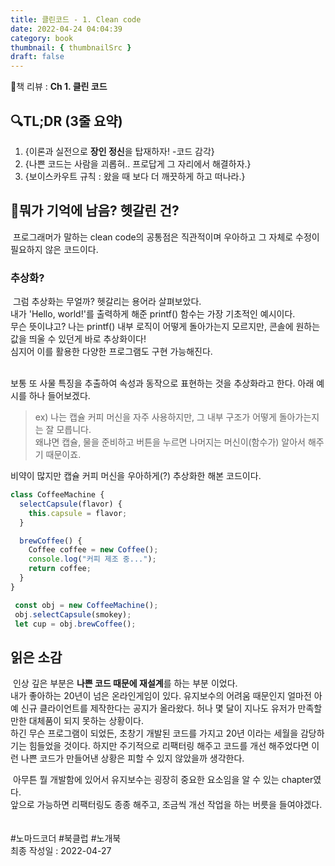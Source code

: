 ```yaml
---
title: 클린코드 - 1. Clean code
date: 2022-04-24 04:04:39
category: book
thumbnail: { thumbnailSrc }
draft: false
---
```


📙책 리뷰 : **Ch 1. 클린 코드**<br>

## 🔍TL;DR (3줄 요약)

1. {이론과 실전으로 **장인 정신**을 탑재하자! -코드 감각}
2. {나쁜 코드는 사람을 괴롭혀.. 프로답게 그 자리에서 해결하자.}
3. {보이스카우트 규칙 : 왔을 때 보다 더 깨끗하게 하고 떠나라.}

## 🤔뭐가 기억에 남음? 헷갈린 건?

&nbsp;프로그래머가 말하는 clean code의 공통점은 직관적이며 우아하고 그 자체로 수정이 필요하지 않은 코드이다.<br>

### 추상화?

&nbsp;그럼 추상화는 무얼까? 헷갈리는 용어라 살펴보았다.<br>
내가 'Hello, world!'를 출력하게 해준 printf() 함수는 가장 기초적인 예시이다.<br>
무슨 뜻이냐고? 나는 printf() 내부 로직이 어떻게 돌아가는지 모르지만, 콘솔에 원하는 값을 띄울 수 있던게 바로 추상화이다!<br>
심지어 이를 활용한 다양한 프로그램도 구현 가능해진다.<br><br>

보통 또 사물 특징을 추출하여 속성과 동작으로 표현하는 것을 추상화라고 한다. 아래 예시를 하나 들어보겠다.

> ex) 나는 캡슐 커피 머신을 자주 사용하지만, 그 내부 구조가 어떻게 돌아가는지는 잘 모릅니다.<br>
> 왜냐면 캡슐, 물을 준비하고 버튼을 누르면 나머지는 머신이(함수가) 알아서 해주기 때문이죠.

비약이 많지만 캡슐 커피 머신을 우아하게(?) 추상화한 해본 코드이다.

```javascript
class CoffeeMachine {
  selectCapsule(flavor) {
    this.capsule = flavor;
  }

  brewCoffee() {
    Coffee coffee = new Coffee();
    console.log("커피 제조 중...");
    return coffee;
  }
}

 const obj = new CoffeeMachine();
 obj.selectCapsule(smokey);
 let cup = obj.brewCoffee();
```

## 읽은 소감

&nbsp;인상 깊은 부분은 **나쁜 코드 때문에 재설계**를 하는 부분 이었다.<br>
내가 좋아하는 20년이 넘은 온라인게임이 있다. 유지보수의 어려움 때문인지 얼마전 아예 신규 클라이언트를 제작한다는 공지가 올라왔다. 허나 몇 달이 지나도 유저가 만족할만한 대체품이 되지 못하는 상황이다.<br>
하긴 무슨 프로그램이 되었든, 초창기 개발된 코드를 가지고 20년 이라는 세월을 감당하기는 힘들었을 것이다. 하지만 주기적으로 리팩터링 해주고 코드를 개선 해주었다면 이런 나쁜 코드가 만들어낸 상황은 피할 수 있지 않았을까 생각한다.<br>

&nbsp;아무튼 뭘 개발함에 있어서 유지보수는 굉장히 중요한 요소임을 알 수 있는 chapter였다.<br>
앞으로 가능하면 리팩터링도 종종 해주고, 조금씩 개선 작업을 하는 버릇을 들여야겠다.
<br><br><br> #노마드코더 #북클럽 #노개북<br>
최종 작성일 : 2022-04-27
